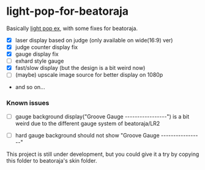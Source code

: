 # light-pop-for-beatoraja
Basically [light pop ex](https://mistyblue.info/lpex.html), with some fixes for beatoraja.

* [x] laser display based on judge (only available on wide(16:9) ver)
* [x] judge counter display fix
* [x] gauge display fix
* [ ] exhard style gauge
* [x] fast/slow display (but the design is a bit weird now)
* [ ] (maybe) upscale image source for better display on 1080p
* and so on...

### Known issues
* [ ] gauge background display("Groove Gauge -----------------") is a bit weird due to the different gauge system of beatoraja/LR2
* [ ] hard gauge background should not show "Groove Gauge -----------------"


This project is still under development, but you could give it a try by copying this folder to beatoraja's skin folder.
